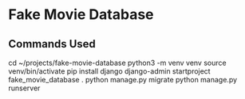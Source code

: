 # Fake Movie Database

## Commands Used

cd ~/projects/fake-movie-database
python3 -m venv venv
source venv/bin/activate
pip install django
django-admin startproject fake_movie_database .
python manage.py migrate
python manage.py runserver
